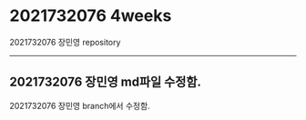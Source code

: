 # 2021732076 4weeks

2021732076 장민영 repository

------
2021732076 장민영 md파일 수정함.
------
2021732076 장민영 branch에서 수정함.
